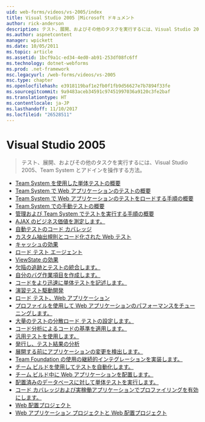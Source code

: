 ```yaml
---
uid: web-forms/videos/vs-2005/index
title: Visual Studio 2005 |Microsoft ドキュメント
author: rick-anderson
description: テスト、展開、およびその他のタスクを実行するには、Visual Studio 2005、Team System とアドインを操作する方法。
ms.author: aspnetcontent
manager: wpickett
ms.date: 10/05/2011
ms.topic: article
ms.assetid: 1bcf9a1c-ed34-4ed0-ab91-253df08fc6ff
ms.technology: dotnet-webforms
ms.prod: .net-framework
msc.legacyurl: /web-forms/videos/vs-2005
msc.type: chapter
ms.openlocfilehash: e3918119baf1e2fb0f1fb9d56627e7b7894f33fe
ms.sourcegitcommit: 9a9483aceb34591c97451997036a9120c3fe2baf
ms.translationtype: HT
ms.contentlocale: ja-JP
ms.lasthandoff: 11/10/2017
ms.locfileid: "26528511"
---
```

<a name="visual-studio-2005"></a>Visual Studio 2005
====================
> テスト、展開、およびその他のタスクを実行するには、Visual Studio 2005、Team System とアドインを操作する方法。


- [Team System を使用した単体テストの概要](introduction-to-unit-testing-with-team-system.md)
- [Team System で Web アプリケーションのテストの概要](introduction-to-testing-web-applications-with-team-system.md)
- [Team System で Web アプリケーションのテストをロードする手順の概要](introduction-to-load-testing-web-applications-with-team-system.md)
- [Team System での手動テストの概要](introduction-to-manual-testing-with-team-system.md)
- [管理および Team System でテストを実行する手順の概要](introduction-to-managing-and-running-tests-with-team-system.md)
- [AJAX のビジネス価値を測定します。](measuring-the-business-value-of-ajax.md)
- [自動テストのコード カバレッジ](code-coverage-of-automated-tests.md)
- [カスタム抽出規則とコード化された Web テスト](custom-extraction-rules-and-coded-web-tests.md)
- [キャッシュの効果](the-effects-of-caching.md)
- [ロード テスト エージェント](using-the-load-test-agent.md)
- [ViewState の効果](the-effects-of-viewstate.md)
- [欠陥の追跡とテストの統合します。](how-do-i-integrate-defect-tracking-with-testing.md)
- [自分のバグ作業項目を作成します。](how-do-i-create-my-own-bug-work-item.md)
- [コードをより迅速に単体テストを記述します。](how-do-i-write-code-more-quickly-with-unit-tests.md)
- [演習テスト駆動開発](how-do-i-practice-test-driven-development.md)
- [ロード テスト、Web アプリケーション](how-do-i-load-test-a-web-application.md)
- [プロファイルを使用して Web アプリケーションのパフォーマンスをチューニングします。](how-do-i-tune-web-application-performance-with-profiling.md)
- [大量のテストの分散ロード テストの設定します。](how-do-i-set-up-distributed-load-testing-for-high-volume-tests.md)
- [コード分析によるコードの基準を適用します。](how-do-i-enforce-coding-standards-with-code-analysis.md)
- [汎用テストを使用します。](how-do-i-use-generic-tests.md)
- [発行し、テスト結果の分析](how-do-i-publish-and-analyze-test-results.md)
- [展開する前にアプリケーションの変更を検出します。](how-do-i-discover-application-changes-prior-to-deployment.md)
- [Team Foundation の使用の継続的インテグレーションを実装します。](how-do-i-implement-continuous-integration-with-team-foundation.md)
- [チーム ビルドを使用してテストを自動化します。](how-do-i-automate-testing-using-team-build.md)
- [チーム ビルド中に Web アプリケーションを配置します。](how-do-i-deploy-a-web-application-during-a-team-build.md)
- [配置済みのデータベースに対して単体テストを実行します。](how-do-i-run-unit-tests-against-a-deployed-database.md)
- [コード カバレッジおよび実稼働アプリケーションでプロファイリングを有効にします。](how-do-i-enable-code-coverage-and-profiling-in-production-applications.md)
- [Web 配置プロジェクト](web-deployment-projects.md)
- [Web アプリケーション プロジェクトと Web 配置プロジェクト](web-application-projects-web-deployment-projects.md)
